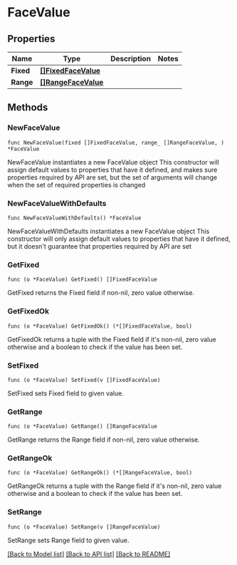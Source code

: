 # FaceValue

## Properties

Name | Type | Description | Notes
------------ | ------------- | ------------- | -------------
**Fixed** | [**[]FixedFaceValue**](FixedFaceValue.md) |  | 
**Range** | [**[]RangeFaceValue**](RangeFaceValue.md) |  | 

## Methods

### NewFaceValue

`func NewFaceValue(fixed []FixedFaceValue, range_ []RangeFaceValue, ) *FaceValue`

NewFaceValue instantiates a new FaceValue object
This constructor will assign default values to properties that have it defined,
and makes sure properties required by API are set, but the set of arguments
will change when the set of required properties is changed

### NewFaceValueWithDefaults

`func NewFaceValueWithDefaults() *FaceValue`

NewFaceValueWithDefaults instantiates a new FaceValue object
This constructor will only assign default values to properties that have it defined,
but it doesn't guarantee that properties required by API are set

### GetFixed

`func (o *FaceValue) GetFixed() []FixedFaceValue`

GetFixed returns the Fixed field if non-nil, zero value otherwise.

### GetFixedOk

`func (o *FaceValue) GetFixedOk() (*[]FixedFaceValue, bool)`

GetFixedOk returns a tuple with the Fixed field if it's non-nil, zero value otherwise
and a boolean to check if the value has been set.

### SetFixed

`func (o *FaceValue) SetFixed(v []FixedFaceValue)`

SetFixed sets Fixed field to given value.


### GetRange

`func (o *FaceValue) GetRange() []RangeFaceValue`

GetRange returns the Range field if non-nil, zero value otherwise.

### GetRangeOk

`func (o *FaceValue) GetRangeOk() (*[]RangeFaceValue, bool)`

GetRangeOk returns a tuple with the Range field if it's non-nil, zero value otherwise
and a boolean to check if the value has been set.

### SetRange

`func (o *FaceValue) SetRange(v []RangeFaceValue)`

SetRange sets Range field to given value.



[[Back to Model list]](../README.md#documentation-for-models) [[Back to API list]](../README.md#documentation-for-api-endpoints) [[Back to README]](../README.md)


